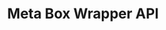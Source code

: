 ---
layout: post
title: Meta Box Wrapper API
category: Repository
externalUrl: https://github.com/behrooz-tahanzadeh/meta-box-wrapper-api/
excerpt: ">This plugin is intended to provide a simple and easy to hack API to add customized fields to post editor environment"
---